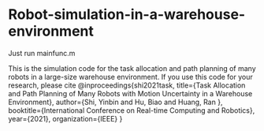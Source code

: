 # Robot-simulation-in-a-warehouse-environment

Just run mainfunc.m


This is the simulation code for the task allocation and path planning of many robots in a large-size warehouse environment. If you use this code for your research, please cite
@inproceedings{shi2021task,
  title={Task Allocation and Path Planning of Many Robots with Motion Uncertainty in a Warehouse Environment},
  author={Shi, Yinbin and Hu, Biao and Huang, Ran },
  booktitle={International Conference on Real-time Computing and Robotics},
  year={2021},
  organization={IEEE}
}
